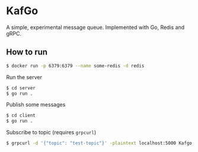 # KafGo
A simple, experimental message queue. 
Implemented with Go, Redis and gRPC. 

## How to run

``` sh
$ docker run -p 6379:6379 --name some-redis -d redis
```

Run the server
``` sh
$ cd server
$ go run .
```

Publish some messages
``` sh
$ cd client
$ go run .
```

Subscribe to topic (requires `grpcurl`)
``` sh
$ grpcurl -d '{"topic": "test-topic"}' -plaintext localhost:5000 Kafgo.Subscribe
```
